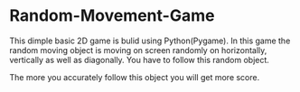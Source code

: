 # Random-Movement-Game

This dimple basic 2D game is bulid using Python(Pygame).
In this game the random moving object is moving on screen randomly on horizontally, vertically as well as diagonally.
You have to follow this random object.

The more you accurately follow this object you will get more score.

